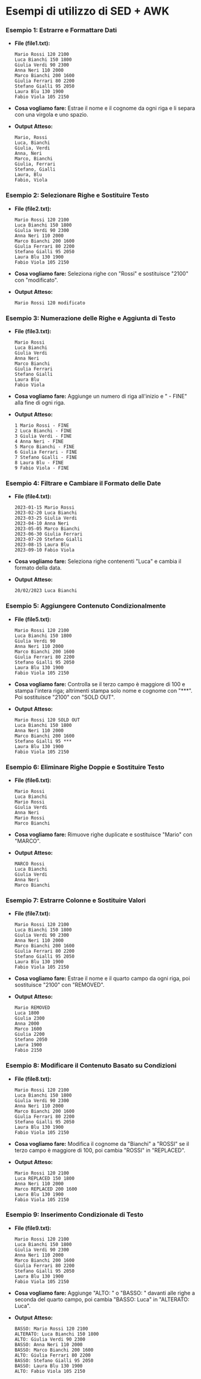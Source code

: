 # Esempi di utilizzo di SED + AWK

### Esempio 1: Estrarre e Formattare Dati
- **File (file1.txt):**
  ```
  Mario Rossi 120 2100
  Luca Bianchi 150 1800
  Giulia Verdi 90 2300
  Anna Neri 110 2000
  Marco Bianchi 200 1600
  Giulia Ferrari 80 2200
  Stefano Gialli 95 2050
  Laura Blu 130 1900
  Fabio Viola 105 2150
  ```

- **Cosa vogliamo fare:** Estrae il nome e il cognome da ogni riga e li separa con una virgola e uno spazio.

- **Output Atteso:**
  ```
  Mario, Rossi
  Luca, Bianchi
  Giulia, Verdi
  Anna, Neri
  Marco, Bianchi
  Giulia, Ferrari
  Stefano, Gialli
  Laura, Blu
  Fabio, Viola
  ```

### Esempio 2: Selezionare Righe e Sostituire Testo
- **File (file2.txt):**
  ```
  Mario Rossi 120 2100
  Luca Bianchi 150 1800
  Giulia Verdi 90 2300
  Anna Neri 110 2000
  Marco Bianchi 200 1600
  Giulia Ferrari 80 2200
  Stefano Gialli 95 2050
  Laura Blu 130 1900
  Fabio Viola 105 2150
  ```

- **Cosa vogliamo fare:** Seleziona righe con "Rossi" e sostituisce "2100" con "modificato".

- **Output Atteso:**
  ```
  Mario Rossi 120 modificato
  ```

### Esempio 3: Numerazione delle Righe e Aggiunta di Testo
- **File (file3.txt):**
  ```
  Mario Rossi
  Luca Bianchi
  Giulia Verdi
  Anna Neri
  Marco Bianchi
  Giulia Ferrari
  Stefano Gialli
  Laura Blu
  Fabio Viola
  ```

- **Cosa vogliamo fare:** Aggiunge un numero di riga all'inizio e " - FINE" alla fine di ogni riga.

- **Output Atteso:**
  ```
  1 Mario Rossi - FINE
  2 Luca Bianchi - FINE
  3 Giulia Verdi - FINE
  4 Anna Neri - FINE
  5 Marco Bianchi - FINE
  6 Giulia Ferrari - FINE
  7 Stefano Gialli - FINE
  8 Laura Blu - FINE
  9 Fabio Viola - FINE
  ```

### Esempio 4: Filtrare e Cambiare il Formato delle Date
- **File (file4.txt):**
  ```
  2023-01-15 Mario Rossi
  2023-02-20 Luca Bianchi
  2023-03-25 Giulia Verdi
  2023-04-10 Anna Neri
  2023-05-05 Marco Bianchi
  2023-06-30 Giulia Ferrari
  2023-07-20 Stefano Gialli
  2023-08-15 Laura Blu
  2023-09-10 Fabio Viola
  ```

- **Cosa vogliamo fare:** Seleziona righe contenenti "Luca" e cambia il formato della data.

- **Output Atteso:**
  ```
  20/02/2023 Luca Bianchi
  ```

### Esempio 5: Aggiungere Contenuto Condizionalmente
- **File (file5.txt):**
  ```
  Mario Rossi 120 2100
  Luca Bianchi 150 1800
  Giulia Verdi 90 
  Anna Neri 110 2000
  Marco Bianchi 200 1600
  Giulia Ferrari 80 2200
  Stefano Gialli 95 2050
  Laura Blu 130 1900
  Fabio Viola 105 2150
  ```

- **Cosa vogliamo fare:** Controlla se il terzo campo è maggiore di 100 e stampa l'intera riga; altrimenti stampa solo nome e cognome con "***". Poi sostituisce "2100" con "SOLD OUT".

- **Output Atteso:**
  ```
  Mario Rossi 120 SOLD OUT
  Luca Bianchi 150 1800
  Anna Neri 110 2000
  Marco Bianchi 200 1600
  Stefano Gialli 95 ***
  Laura Blu 130 1900
  Fabio Viola 105 2150
  ```

### Esempio 6: Eliminare Righe Doppie e Sostituire Testo
- **File (file6.txt):**
  ```
  Mario Rossi
  Luca Bianchi
  Mario Rossi
  Giulia Verdi
  Anna Neri
  Mario Rossi
  Marco Bianchi
  ```

- **Cosa vogliamo fare:** Rimuove righe duplicate e sostituisce "Mario" con "MARCO".

- **Output Atteso:**
  ```
  MARCO Rossi
  Luca Bianchi
  Giulia Verdi
  Anna Neri
  Marco Bianchi
  ```

### Esempio 7: Estrarre Colonne e Sostituire Valori
- **File (file7.txt):**
  ```
  Mario Rossi 120 2100
  Luca Bianchi 150 1800
  Giulia Verdi 90 2300
  Anna Neri 110 2000
  Marco Bianchi 200 1600
  Giulia Ferrari 80 2200
  Stefano Gialli 95 2050
  Laura Blu 130 1900
  Fabio Viola 105 2150
  ```

- **Cosa vogliamo fare:** Estrae il nome e il quarto campo da ogni riga, poi sostituisce "2100" con "REMOVED".

- **Output Atteso:**
  ```
  Mario REMOVED
  Luca 1800
  Giulia 2300
  Anna 2000
  Marco 1600
  Giulia 2200
  Stefano 2050
  Laura 1900
  Fabio 2150
  ```

### Esempio 8: Modificare il Contenuto Basato su Condizioni
- **File (file8.txt):**
  ```
  Mario Rossi 120 2100
  Luca Bianchi 150 1800
  Giulia Verdi 90 2300
  Anna Neri 110 2000
  Marco Bianchi 200 1600
  Giulia Ferrari 80 2200
  Stefano Gialli 95 2050
  Laura Blu 130 1900
  Fabio Viola 105 2150
  ```

- **Cosa vogliamo fare:** Modifica il cognome da "Bianchi" a "ROSSI" se il terzo campo è maggiore di 100, poi cambia "ROSSI" in "REPLACED".

- **Output Atteso:**
  ```
  Mario Rossi 120 2100
  Luca REPLACED 150 1800
  Anna Neri 110 2000
  Marco REPLACED 200 1600
  Laura Blu 130 1900
  Fabio Viola 105 2150
  ```

### Esempio 9: Inserimento Condizionale di Testo
- **File (file9.txt):**
  ```
  Mario Rossi 120 2100
  Luca Bianchi 150 1800
  Giulia Verdi 90 2300
  Anna Neri 110 2000
  Marco Bianchi 200 1600
  Giulia Ferrari 80 2200
  Stefano Gialli 95 2050
  Laura Blu 130 1900
  Fabio Viola 105 2150
  ```

- **Cosa vogliamo fare:** Aggiunge "ALTO: " o "BASSO: " davanti alle righe a seconda del quarto campo, poi cambia "BASSO: Luca" in "ALTERATO: Luca".

- **Output Atteso:**
  ```
  BASSO: Mario Rossi 120 2100
  ALTERATO: Luca Bianchi 150 1800
  ALTO: Giulia Verdi 90 2300
  BASSO: Anna Neri 110 2000
  BASSO: Marco Bianchi 200 1600
  ALTO: Giulia Ferrari 80 2200
  BASSO: Stefano Gialli 95 2050
  BASSO: Laura Blu 130 1900
  ALTO: Fabio Viola 105 2150
  ```
